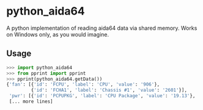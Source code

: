 # python_aida64

A python implementation of reading aida64 data via shared memory. Works on Windows only, as you would imagine.

## Usage
```Python
>>> import python_aida64
>>> from pprint import pprint
>>> pprint(python_aida64.getData())
{'fan': [{'id': 'FCPU', 'label': 'CPU', 'value': '906'},
         {'id': 'FCHA1', 'label': 'Chassis #1', 'value': '2601'}],
 'pwr': [{'id': 'PCPUPKG', 'label': 'CPU Package', 'value': '19.13'},
 [... more lines]
```
